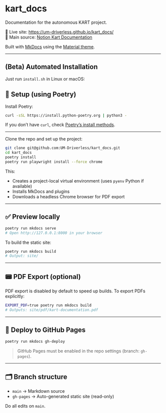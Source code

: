 # kart_docs

Documentation for the autonomous KART project.

📘 Live site: <https://um-driverless.github.io/kart_docs/>  
🧠 Main source: [Notion Kart Documentation](https://www.notion.so/KART-1b378747314380acb23ee354a4a4c4c7)

Built with [MkDocs](https://www.mkdocs.org/) using the [Material theme](https://squidfunk.github.io/mkdocs-material/).

---

## (Beta) Automated Installation
Just run `install.sh` in Linux or macOS:

## 🔧 Setup (using Poetry)

Install Poetry:

```bash
curl -sSL https://install.python-poetry.org | python3 -
```

If you don’t have `curl`, check [Poetry’s install methods](https://python-poetry.org/docs/#installation).

---

Clone the repo and set up the project:

```bash
git clone git@github.com:UM-Driverless/kart_docs.git
cd kart_docs
poetry install
poetry run playwright install --force chrome
```

This:
- Creates a project-local virtual environment (uses `pyenv` Python if available)
- Installs MkDocs and plugins
- Downloads a headless Chrome browser for PDF export

---

## ✅ Preview locally

```bash
poetry run mkdocs serve
# Open http://127.0.0.1:8000 in your browser
```

To build the static site:

```bash
poetry run mkdocs build
# Output: site/
```

---

## 📟 PDF Export (optional)

PDF export is disabled by default to speed up builds. To export PDFs explicitly:

```bash
EXPORT_PDF=true poetry run mkdocs build
# Outputs: site/pdf/kart-documentation.pdf
```

---

## 🚀 Deploy to GitHub Pages

```bash
poetry run mkdocs gh-deploy
```

> GitHub Pages must be enabled in the repo settings (branch: `gh-pages`).

---

## 🗂 Branch structure

- `main` → Markdown source
- `gh-pages` → Auto-generated static site (read-only)

Do all edits on `main`.
